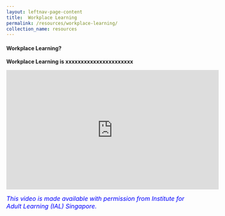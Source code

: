 ```yaml
---
layout: leftnav-page-content
title:  Workplace Learning
permalink: /resources/workplace-learning/
collection_name: resources
---
```






#### Workplace Learning?

**Workplace Learning is xxxxxxxxxxxxxxxxxxxxxx**

<div class="bp-youtube">
<iframe width="560" height="315" src="https://www.youtube.com/embed/3Z7VJBzHwcY" frameborder="0" allow="accelerometer; autoplay; encrypted-media; gyroscope; picture-in-picture" allowfullscreen></iframe>
</div>


<font size="3"><font color="blue"><i>This video is made available with permission from Institute for Adult Learning (IAL) Singapore.</i></font>
